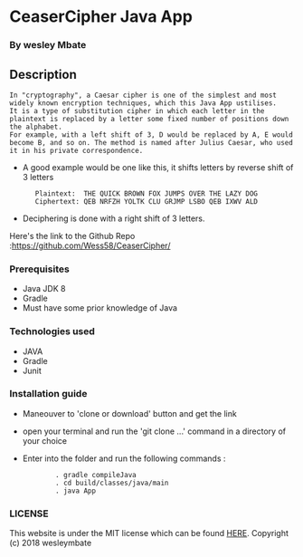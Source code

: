 # CeaserCipher Java App

### By wesley Mbate

## Description

    In "cryptography", a Caesar cipher is one of the simplest and most widely known encryption techniques, which this Java App ustilises.
    It is a type of substitution cipher in which each letter in the plaintext is replaced by a letter some fixed number of positions down the alphabet.
    For example, with a left shift of 3, D would be replaced by A, E would become B, and so on. The method is named after Julius Caesar, who used it in his private correspondence.

   * A good example would be one like this, it shifts letters by reverse shift of 3 letters

            Plaintext:  THE QUICK BROWN FOX JUMPS OVER THE LAZY DOG
            Ciphertext: QEB NRFZH YOLTK CLU GRJMP LSBO QEB IXWV ALD

   * Deciphering is done  with a right shift of 3 letters.


 Here's the link to the Github Repo :<https://github.com/Wess58/CeaserCipher/>

### Prerequisites

 * Java JDK 8
 * Gradle
 * Must have some prior knowledge of Java

### Technologies used

   * JAVA
   * Gradle
   * Junit

### Installation guide
   * Maneouver to 'clone or download' button and get the link
   * open your terminal and run the 'git clone ...' command in a directory of your choice
   * Enter into the folder and run the following commands :
   
                 . gradle compileJava
                 . cd build/classes/java/main
                 . java App




### LICENSE
 This website is under the MIT license which can be found [HERE](LICENSE).
 Copyright (c) 2018 wesleymbate
